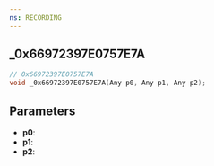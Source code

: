 ```yaml
---
ns: RECORDING
---
```

## _0x66972397E0757E7A

```c
// 0x66972397E0757E7A
void _0x66972397E0757E7A(Any p0, Any p1, Any p2);
```


## Parameters
* **p0**: 
* **p1**: 
* **p2**: 

